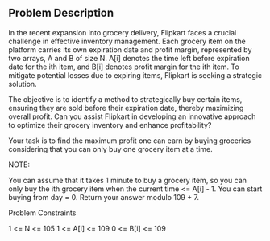 ## Problem Description

In the recent expansion into grocery delivery, Flipkart faces a crucial challenge in effective inventory management. Each grocery item on the platform carries its own expiration date and profit margin, represented by two arrays, A and B of size N. A[i] denotes the time left before expiration date for the ith item, and B[i] denotes profit margin for the ith item. To mitigate potential losses due to expiring items, Flipkart is seeking a strategic solution.

The objective is to identify a method to strategically buy certain items, ensuring they are sold before their expiration date, thereby maximizing overall profit. Can you assist Flipkart in developing an innovative approach to optimize their grocery inventory and enhance profitability?

Your task is to find the maximum profit one can earn by buying groceries considering that you can only buy one grocery item at a time.

NOTE:

You can assume that it takes 1 minute to buy a grocery item, so you can only buy the ith grocery item when the current time <= A[i] - 1.
You can start buying from day = 0.
Return your answer modulo 109 + 7.

Problem Constraints

1 <= N <= 105
1 <= A[i] <= 109
0 <= B[i] <= 109

